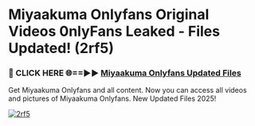 # Miyaakuma Onlyfans Original Videos 0nlyFans Leaked - Files Updated! (2rf5)

<h3>🔴 CLICK HERE 🌐==►► <a href="https://tinyurl.com/2m67pmp6" rel="nofollow">Miyaakuma Onlyfans Updated Files</a></h3>

Get Miyaakuma Onlyfans and all content. Now you can access all videos and pictures of Miyaakuma Onlyfans. New Updated Files 2025!

[![2rf5](https://i.imgur.com/H4QAA4z.gif)](https://tinyurl.com/2m67pmp6)